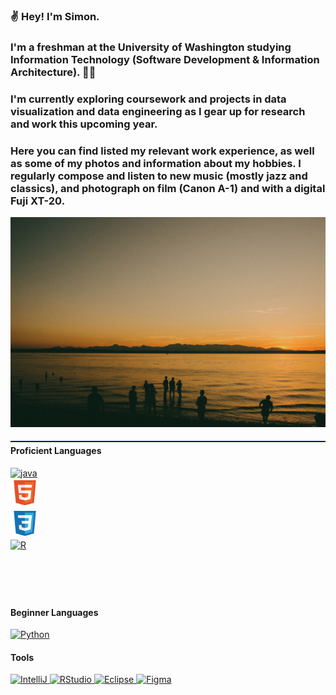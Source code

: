 <h3>
  ✌ Hey! I'm Simon. 
</h3>

<h3> I'm a freshman at the University of Washington studying Information Technology (Software Development & Information Architecture). 👨‍💻 </h3>

<h3> I'm currently exploring coursework and projects in data visualization and data engineering as I gear up for research and work this upcoming year. </h3>
   
<h3> Here you can find listed my relevant work experience, as well as some of my photos and information about my hobbies. I regularly compose and listen to new music (mostly jazz and classics), and photograph on film (Canon A-1) and with a digital Fuji XT-20. </h3>

<img src="/DSCF6247.jpg" />

<h4 style="font-size: 14px;">
  <hr style="border: none; border-top: 1px solid blue; margin-top: 5px; margin-bottom: 5px;">
  Proficient Languages
</h4>

<span style="display: inline-block; width: 50px; height: 200px; overflow: hidden;">
  <!-- Java -->
  <a href="https://docs.oracle.com/en/java/javase/11/docs/api/index.html">
    <img src="https://upload.wikimedia.org/wikipedia/en/3/30/Java_programming_language_logo.svg" alt="java" height="64px" />
  </a>
  <!-- html -->
  <a href="https://developer.mozilla.org/en-US/docs/Web/HTML">
    <img src="https://github.com/vscode-icons/vscode-icons/raw/master/icons/file_type_html.svg" alt="html" height="46px" />
  </a>
  <!-- css -->
  <a href="https://developer.mozilla.org/en-US/docs/Web/CSS">
    <img src="https://github.com/vscode-icons/vscode-icons/raw/master/icons/file_type_css.svg" alt="css" height="46px" />
  </a>
  <!-- R -->
  <a href="https://cran.r-project.org/index.html">
    <img src="https://cran.r-project.org/Rlogo.svg" alt="R" height = "46px" />
  </a>
</span>

<h4> Beginner Languages </h3>
<span>
  <a href="https://www.python.org/">
    <img src="https://upload.wikimedia.org/wikipedia/commons/thumb/c/c3/Python-logo-notext.svg/1869px-Python-logo-notext.svg.png" alt="Python" height = "46px"/>
  </a>
</span>
  
<h4> Tools </h3>
<span>
  <!-- IntelliJ -->
  <a href="https://www.jetbrains.com/idea/">
    <img src="https://upload.wikimedia.org/wikipedia/commons/thumb/9/9c/IntelliJ_IDEA_Icon.svg/1024px-IntelliJ_IDEA_Icon.svg.png"     alt="IntelliJ" height = "46px" />
  </a>
  <!-- RStudio -->
  <a href="https://posit.co/">
    <img src="https://marketplace-assets.digitalocean.com/logos/rstudio-20-04.svg" alt="RStudio" height = "46px" />
  </a>
  <!-- Eclipse -->
  <a href="https://www.eclipse.org/">
    <img src="https://cdn.freebiesupply.com/logos/large/2x/eclipse-11-logo-png-transparent.png" alt="Eclipse" height = "46px" />
  </a>
  <!-- Figma -->
  <a href="https://www.figma.com/design/">
    <img src="https://upload.wikimedia.org/wikipedia/commons/3/33/Figma-logo.svg" alt="Figma" height = "46px" />
  </a>
 </span>
  
